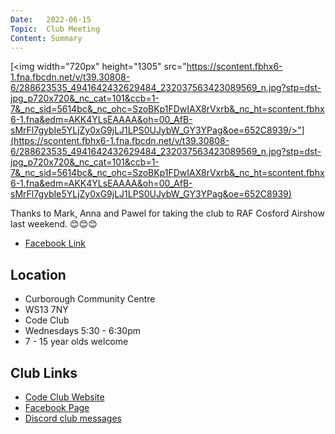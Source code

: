 ```yaml
---
Date:   2022-06-15
Topic:  Club Meeting
Content: Summary
---
```

[<img width="720px" height="1305" src="https://scontent.fbhx6-1.fna.fbcdn.net/v/t39.30808-6/288623535_4941642432629484_232037563423089569_n.jpg?stp=dst-jpg_p720x720&_nc_cat=101&ccb=1-7&_nc_sid=5614bc&_nc_ohc=SzoBKp1FDwIAX8rVxrb&_nc_ht=scontent.fbhx6-1.fna&edm=AKK4YLsEAAAA&oh=00_AfB-sMrFl7gybIe5YLjZy0xG9jLJ1LPS0UJybW_GY3YPag&oe=652C8939/>"](https://scontent.fbhx6-1.fna.fbcdn.net/v/t39.30808-6/288623535_4941642432629484_232037563423089569_n.jpg?stp=dst-jpg_p720x720&_nc_cat=101&ccb=1-7&_nc_sid=5614bc&_nc_ohc=SzoBKp1FDwIAX8rVxrb&_nc_ht=scontent.fbhx6-1.fna&edm=AKK4YLsEAAAA&oh=00_AfB-sMrFl7gybIe5YLjZy0xG9jLJ1LPS0UJybW_GY3YPag&oe=652C8939)

Thanks to Mark, Anna and Pawel for taking the club to RAF Cosford Airshow last weekend. 😊😊😊

* [Facebook Link](https://www.facebook.com/1481985248595237/posts/4941646729295721/)

## Location

* Curborough Community Centre
* WS13 7NY
* Code Club
* Wednesdays 5:30 - 6:30pm
* 7 - 15 year olds welcome

## Club Links

* [Code Club Website](https://lichfield-code-club.github.io/)
* [Facebook Page](https://www.facebook.com/LichfieldCoders)
* [Discord club messages](https://discord.gg/szz6xGK)
